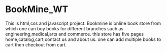 # BookMine_WT
This is html,css and javascript project.
Bookmine is online book store from which one can buy books for different branches such as engineering,medical,arts and commerce.
this store has five pages home,catalog,cart,contact us and about us.
one can add multiple books to cart then checkout from cart.
